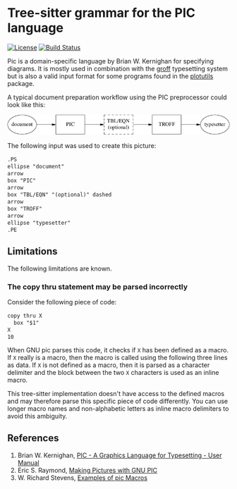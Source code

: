 # Tree-sitter grammar for the PIC language

[![License](https://img.shields.io/github/license/smoeding/tree-sitter-pic.svg)](https://raw.githubusercontent.com/smoeding/tree-sitter-pic/master/LICENSE)
[![Build Status](https://github.com/smoeding/tree-sitter-pic/actions/workflows/ci.yaml/badge.svg)](https://github.com/smoeding/tree-sitter-pic/actions/workflows/ci.yaml)

Pic is a domain-specific language by Brian W. Kernighan for specifying diagrams. It is mostly used in combination with the [groff](https://www.gnu.org/software/groff/) typesetting system but is also a valid input format for some programs found in the [plotutils](https://www.gnu.org/software/plotutils/) package.

A typical document preparation workflow using the PIC preprocessor could look like this:

![PIC demo](https://github.com/smoeding/tree-sitter-pic/blob/main/doc/demo.png?raw=true)

The following input was used to create this picture:

``` pic
.PS
ellipse "document"
arrow
box "PIC"
arrow
box "TBL/EQN" "(optional)" dashed
arrow
box "TROFF"
arrow
ellipse "typesetter"
.PE
```

## Limitations

The following limitations are known.

### The copy thru statement may be parsed incorrectly

Consider the following piece of code:

``` pic
copy thru X
  box "$1"
X
10
```

When GNU pic parses this code, it checks if `X` has been defined as a macro. If `X` really is a macro, then the macro is called using the following three lines as data. If `X` is not defined as a macro, then it is parsed as a character delimiter and the block between the two `X` characters is used as an inline macro.

This tree-sitter implementation doesn't have access to the defined macros and may therefore parse this specific piece of code differently. You can use longer macro names and non-alphabetic letters as inline macro delimiters to avoid this ambiguity.

## References

1. Brian W. Kernighan, [PIC - A Graphics Language for Typesetting - User Manual](https://raw.githubusercontent.com/smoeding/tree-sitter-pic/main/doc/PIC_-_A_Graphics_Language_for_Typesetting_-_User_Manual.pdf)
1. Eric S. Raymond, [Making Pictures with GNU PIC](https://raw.githubusercontent.com/smoeding/tree-sitter-pic/main/doc/Making_Pictures_with_GNU_PIC.pdf)
1. W. Richard Stevens, [Examples of pic Macros](https://raw.githubusercontent.com/smoeding/tree-sitter-pic/main/doc/Examples_of_pic_Macros.pdf)
